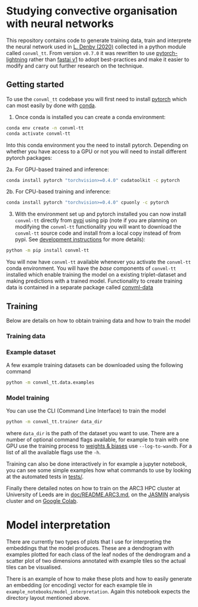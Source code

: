 # Studying convective organisation with neural networks

This repository contains code to generate training data, train and interprete
the neural network used in [L. Denby
(2020)](https://agupubs.onlinelibrary.wiley.com/doi/10.1029/2019GL085190)
collected in a python module called `convml_tt`. From version `v0.7.0` it
was rewritten to use [pytorch-lightning](https://pytorchlightning.ai/) rather
than [fastai v1](https://fastai1.fast.ai/) to adopt best-practices and make it
easier to modify and carry out further research on the technique.

## Getting started

To use the `convml_tt` codebase you will first need to install
[pytorch](https://pytorch.org/) which can most easily by done with
[conda](https://www.anaconda.com/distribution/).

1. Once conda is installed you can create a conda environment:

```bash
conda env create -n convml-tt
conda activate convml-tt
```

Into this conda environment you the need to install pytorch. Depending on
whether you have access to a GPU or not you will need to install different
pytorch packages:

2a. For GPU-based trained and inference:

```bash
conda install pytorch "torchvision>=0.4.0" cudatoolkit -c pytorch
```

2b. For CPU-based training and inference:

```bash
conda install pytorch "torchvision>=0.4.0" cpuonly -c pytorch
```

3. With the environment set up and pytorch installed you can now install
   `convml-tt` directly from [pypi](https://pypi.org/) using pip (note if you
   are planning on modifying the `convml-tt` functionality you will want to
   download the `convml-tt` source code and install from a local copy instead
   of from pypi. See [development instructions]() for more details):

```bash
python -m pip install convml-tt
```

You will now have `convml-tt` available whenever you activate the `convml-tt`
conda environment. You will have the *base* components of `convml-tt`
installed which enable training the model on a existing triplet-dataset
and making predictions with a trained model. Functionality to create training
data is contained in a separate package called
[convml-data](https://github.com/convml/convml-data)


## Training

Below are details on how to obtain training data and how to train the model

### Training data

### Example dataset

A few example training datasets can be downloaded using the following
command

```bash
python -m convml_tt.data.examples
```

### Model training

You can use the CLI (Command Line Interface) to train the model

```bash
python -m convml_tt.trainer data_dir
```

where `data_dir` is the path of the dataset you want to use. There are a number
of optional command flags available, for example to train with one GPU use
the training process to [weights & biases](https://wandb.ai) use
`--log-to-wandb`. For a list of all the available flags use the `-h`.

Training can also be done interactively in for example a jupyter notebook, you
can see some simple examples how what commands to use by looking at the
automated tests in [tests/](tests/).

Finally there detailed notes on how to train on the ARC3 HPC cluster at
University of Leeds are in [doc/README.ARC3.md](doc/README.ARC3.md), on the
[JASMIN](doc/README.JASMIN.md) analysis cluster and on
[Google Colab](https://colab.research.google.com/drive/18Hmik9Nacqo-29b16hgQ3XfPum1lHdCO?usp=sharing).

# Model interpretation

There are currently two types of plots that I use for interpreting the
embeddings that the model produces. These are a dendrogram with examples
plotted for each class of the leaf nodes of the dendrogram and a scatter plot
of two dimensions annotated with example tiles so the actual tiles can be
visualised.

There is an example of how to make these plots and how to easily generate an
embedding (or encoding) vector for each example tile in
`example_notebooks/model_interpretation`. Again this notebook expects the
directory layout mentioned above.
